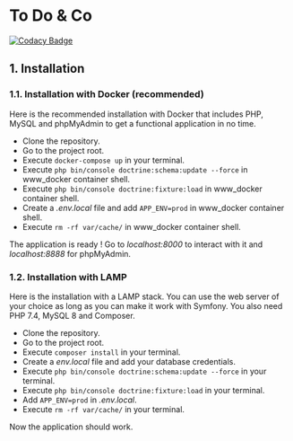 To Do & Co
========

[![Codacy Badge](https://api.codacy.com/project/badge/Grade/6de9261137d34ae0b819fe39d9812984)](https://app.codacy.com/gh/briandidierjean/projet8-da-php-symfony-oc?utm_source=github.com&utm_medium=referral&utm_content=briandidierjean/projet8-da-php-symfony-oc&utm_campaign=Badge_Grade_Settings)

## 1. Installation

### 1.1. Installation with Docker (recommended)

Here is the recommended installation with Docker that includes PHP, MySQL and phpMyAdmin to get a functional application in no
time.

-  Clone the repository.
-  Go to the project root.
-  Execute `docker-compose up` in your terminal.
-  Execute `php bin/console doctrine:schema:update --force` in www_docker container shell.
-  Execute `php bin/console doctrine:fixture:load` in www_docker container shell.
-  Create a *.env.local* file and add `APP_ENV=prod` in www_docker container shell.
-  Execute `rm -rf var/cache/` in www_docker container shell.

The application is ready ! Go to *localhost:8000* to interact with it and *localhost:8888* for phpMyAdmin.

### 1.2. Installation with LAMP

Here is the installation with a LAMP stack. You can use the web server of your choice as long as you can make it work
with Symfony. You also need PHP 7.4, MySQL 8 and Composer.

-  Clone the repository.
-  Go to the project root.
-  Execute `composer install` in your terminal.
-  Create a *env.local* file and add your database credentials.
-  Execute `php bin/console doctrine:schema:update --force` in your terminal.
-  Execute `php bin/console doctrine:fixture:load` in your terminal.
-  Add `APP_ENV=prod` in *.env.local*.
-  Execute `rm -rf var/cache/` in your terminal.

Now the application should work.
